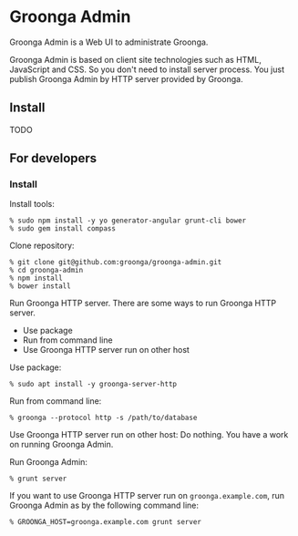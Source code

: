 # Groonga Admin

Groonga Admin is a Web UI to administrate Groonga.

Groonga Admin is based on client site technologies such as HTML,
JavaScript and CSS. So you don't need to install server process. You
just publish Groonga Admin by HTTP server provided by Groonga.

## Install

TODO

## For developers

### Install

Install tools:

    % sudo npm install -y yo generator-angular grunt-cli bower
    % sudo gem install compass

Clone repository:

    % git clone git@github.com:groonga/groonga-admin.git
    % cd groonga-admin
    % npm install
    % bower install

Run Groonga HTTP server. There are some ways to run Groonga HTTP
server.

  * Use package
  * Run from command line
  * Use Groonga HTTP server run on other host

Use package:

    % sudo apt install -y groonga-server-http

Run from command line:

    % groonga --protocol http -s /path/to/database

Use Groonga HTTP server run on other host: Do nothing. You have a work
on running Groonga Admin.

Run Groonga Admin:

    % grunt server

If you want to use Groonga HTTP server run on `groonga.example.com`,
run Groonga Admin as by the following command line:

    % GROONGA_HOST=groonga.example.com grunt server
